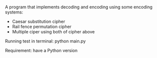A program that implements decoding and encoding using some encoding systems:
- Caesar substitution cipher
- Rail fence permutation cipher
- Multiple ciper using both of cipher above

Running test in terminal: python main.py

Requirement: have a Python version
